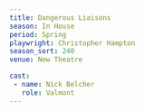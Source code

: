 ```yaml
---
title: Dangerous Liaisons
season: In House
period: Spring
playwright: Christopher Hampton
season_sort: 240
venue: New Theatre

cast:
 - name: Nick Belcher
   role: Valmont
---
```


